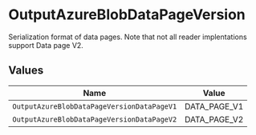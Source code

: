 # OutputAzureBlobDataPageVersion

Serialization format of data pages. Note that not all reader implentations support Data page V2.


## Values

| Name                                       | Value                                      |
| ------------------------------------------ | ------------------------------------------ |
| `OutputAzureBlobDataPageVersionDataPageV1` | DATA_PAGE_V1                               |
| `OutputAzureBlobDataPageVersionDataPageV2` | DATA_PAGE_V2                               |
